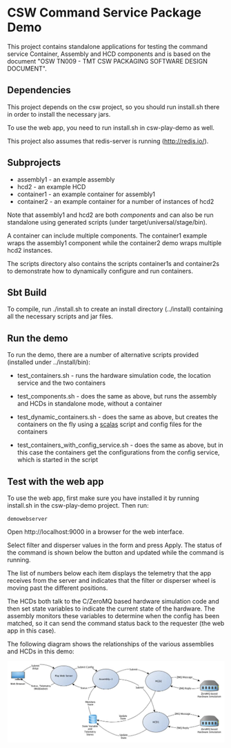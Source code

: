 CSW Command Service Package Demo
================================

This project contains standalone applications for testing the command service
Container, Assembly and HCD components and is based on
the document "OSW TN009 - TMT CSW PACKAGING SOFTWARE DESIGN DOCUMENT".

Dependencies
------------

This project depends on the csw project, so you should run install.sh there in order to
install the necessary jars.

To use the web app, you need to run install.sh in csw-play-demo as well.

This project also assumes that redis-server is running (http://redis.io/).

Subprojects
----------

* assembly1 - an example assembly
* hcd2 - an example HCD
* container1 - an example container for assembly1
* container2 - an example container for a number of instances of hcd2

Note that assembly1 and hcd2 are both _components_ and can also be run standalone using generated scripts
(under target/universal/stage/bin).

A container can include multiple components. The container1 example wraps the assembly1 component while the
container2 demo wraps multiple hcd2 instances.

The scripts directory also contains the scripts container1s and container2s to demonstrate how to
dynamically configure and run containers.

Sbt Build
---------

To compile, run ./install.sh to create an install directory (../install) containing all the necessary scripts and jar files.

Run the demo
------------

To run the demo, there are a number of alternative scripts provided (installed under ../install/bin):

* test_containers.sh - runs the hardware simulation code, the location service and the two containers

* test_components.sh - does the same as above, but runs the assembly and HCDs in standalone mode, without a container

* test_dynamic_containers.sh - does the same as above, but creates the containers on the fly using a
  [scalas](http://www.scala-sbt.org/0.13/docs/Scripts.html)
  script and config files for the containers

* test_containers_with_config_service.sh - does the same as above, but in this case the containers get the
  configurations from the config service, which is started in the script

Test with the web app
---------------------

To use the web app, first make sure you have installed it by running install.sh in 
the csw-play-demo project. Then run:

    demowebserver

Open http://localhost:9000 in a browser for the web interface.

Select filter and disperser values in the form and press Apply. 
The status of the command is shown below the button and updated
while the command is running.

The list of numbers below each item displays the telemetry that the app receives from
the server and indicates that the filter or disperser wheel is moving past 
the different positions.

The HCDs both talk to the C/ZeroMQ based hardware simulation code and then set state
variables to indicate the current state of the hardware. The assembly monitors these
variables to determine when the config has been matched, so it can send the command
status back to the requester (the web app in this case).

The following diagram shows the relationships of the various assemblies and HCDs in this demo:

![PkgTest diagram](doc/PkgTest.jpg)
